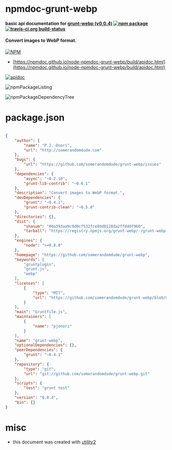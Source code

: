 # npmdoc-grunt-webp

#### basic api documentation for  [grunt-webp (v0.0.4)](https://github.com/somerandomdude/grunt-webp)  [![npm package](https://img.shields.io/npm/v/npmdoc-grunt-webp.svg?style=flat-square)](https://www.npmjs.org/package/npmdoc-grunt-webp) [![travis-ci.org build-status](https://api.travis-ci.org/npmdoc/node-npmdoc-grunt-webp.svg)](https://travis-ci.org/npmdoc/node-npmdoc-grunt-webp)

#### Convert images to WebP format.

[![NPM](https://nodei.co/npm/grunt-webp.png?downloads=true&downloadRank=true&stars=true)](https://www.npmjs.com/package/grunt-webp)

- [https://npmdoc.github.io/node-npmdoc-grunt-webp/build/apidoc.html](https://npmdoc.github.io/node-npmdoc-grunt-webp/build/apidoc.html)

[![apidoc](https://npmdoc.github.io/node-npmdoc-grunt-webp/build/screenCapture.buildCi.browser.%252Ftmp%252Fbuild%252Fapidoc.html.png)](https://npmdoc.github.io/node-npmdoc-grunt-webp/build/apidoc.html)

![npmPackageListing](https://npmdoc.github.io/node-npmdoc-grunt-webp/build/screenCapture.npmPackageListing.svg)

![npmPackageDependencyTree](https://npmdoc.github.io/node-npmdoc-grunt-webp/build/screenCapture.npmPackageDependencyTree.svg)



# package.json

```json

{
    "author": {
        "name": "P.J. Onori",
        "url": "http://somerandomdude.com"
    },
    "bugs": {
        "url": "https://github.com/somerandomdude/grunt-webp/issues"
    },
    "dependencies": {
        "async": "~0.2.10",
        "grunt-lib-contrib": "~0.6.1"
    },
    "description": "Convert images to WebP format.",
    "devDependencies": {
        "grunt": "~0.4.2",
        "grunt-contrib-clean": "~0.5.0"
    },
    "directories": {},
    "dist": {
        "shasum": "00a393aa9c9d0cf532fce89d0128da2ffd40f960",
        "tarball": "https://registry.npmjs.org/grunt-webp/-/grunt-webp-0.0.4.tgz"
    },
    "engines": {
        "node": ">=0.8.0"
    },
    "homepage": "https://github.com/somerandomdude/grunt-webp",
    "keywords": [
        "gruntplugin",
        "grunt.js",
        "webp"
    ],
    "licenses": [
        {
            "type": "MIT",
            "url": "https://github.com/somerandomdude/grunt-webp/blob/master/LICENSE-MIT"
        }
    ],
    "main": "Gruntfile.js",
    "maintainers": [
        {
            "name": "pjonori"
        }
    ],
    "name": "grunt-webp",
    "optionalDependencies": {},
    "peerDependencies": {
        "grunt": "~0.4.1"
    },
    "repository": {
        "type": "git",
        "url": "git://github.com/somerandomdude/grunt-webp.git"
    },
    "scripts": {
        "test": "grunt test"
    },
    "version": "0.0.4",
    "bin": {}
}
```



# misc
- this document was created with [utility2](https://github.com/kaizhu256/node-utility2)
